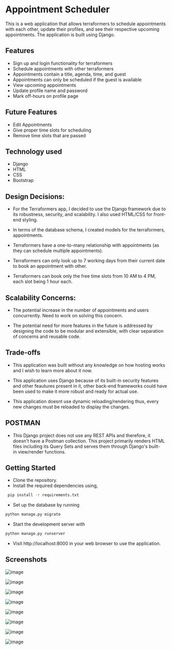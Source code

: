 
# Appointment Scheduler

This is a web application that allows terraformers to schedule appointments with each other, update their profiles, and see their respective upcoming appointments. The application is built using Django.

## Features

- Sign up and login functionality for terraformers
- Schedule appointments with other terraformers
- Appointments contain a title, agenda, time, and guest
- Appointments can only be scheduled if the guest is available
- View upcoming appointments
- Update profile name and password
- Mark off-hours on profile page

## Future Features

- Edit Appointments
- Give proper time slots for scheduling
- Remove time slots that are passed

## Technology used

- Django
- HTML
- CSS
- Bootstrap

## Design Decisions:

- For the Terraformers app, I decided to use the Django framework due to its robustness, security, and scalability. I also used HTML/CSS for front-end styling.

- In terms of the database schema, I created models for the terraformers, appointments.

- Terraformers have a one-to-many relationship with appointments (as they can schedule multiple appointments).

- Terraformers can only look up to 7 working days from their current date to book an appointment with other.

- Terraformers can book only the free time slots from 10 AM to 4 PM, each slot being 1 hour each.

## Scalability Concerns:

- The potential increase in the number of appointments and users concurrently. Need to work on solving this concern.

- The potential need for more features in the future is addressed by designing the code to be modular and extensible, with clear separation of concerns and reusable code.

## Trade-offs

- This application was built without any knowledge on how hosting works and I wish to learn more about it now.

- This application uses Django because of its built-in security features and other feautures present in it, other back-end frameworks could have been used to make it more robust and ready for actual use.

- This application doesnt use dynamic reloading/rendering thus, every new changes must be reloaded to display the changes.


## POSTMAN

- This Django project does not use any REST APIs and therefore, it doesn't have a Postman collection. This project primarily renders HTML files including its Query Sets and serves them through Django's built-in view/render functions.

## Getting Started
- Clone the repository.
- Install the required dependencies using,
```bash
 pip install -r requirements.txt
 ```
- Set up the database by running
```bash
python manage.py migrate
```
- Start the development server with
```bash
python manage.py runserver
```
- Visit http://localhost:8000 in your web browser to use the application.

## Screenshots

![image](https://user-images.githubusercontent.com/90385192/235311932-53ce86f1-b3b2-4e9b-85a7-e18d7e0bab61.png)

![image](https://user-images.githubusercontent.com/90385192/235349746-94e3eccb-96c1-4a08-8c76-1f1da6e6bfc7.png)

![image](https://user-images.githubusercontent.com/90385192/235312033-8ccd569a-5678-409c-8e8e-e4164fec4131.png)

![image](https://user-images.githubusercontent.com/90385192/235312047-6aab3b10-6af4-465d-a878-dbb77d847365.png)

![image](https://user-images.githubusercontent.com/90385192/235349785-5880bdaf-5439-47dc-9370-0ba33983e473.png)

![image](https://user-images.githubusercontent.com/90385192/235312076-72270066-6ddd-419d-a539-8cb2ec80ae1c.png)

![image](https://user-images.githubusercontent.com/90385192/235312087-9a458ab4-4ccb-4013-aa52-03729d015e2b.png)

![image](https://user-images.githubusercontent.com/90385192/235312092-78ef04be-8bb5-4a81-88fb-1e2d16cd939b.png)


